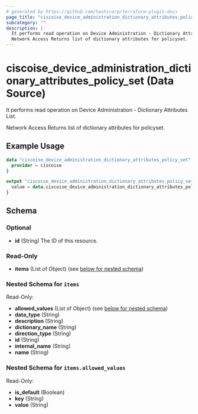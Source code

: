 ```yaml
---
# generated by https://github.com/hashicorp/terraform-plugin-docs
page_title: "ciscoise_device_administration_dictionary_attributes_policy_set Data Source - terraform-provider-ciscoise"
subcategory: ""
description: |-
  It performs read operation on Device Administration - Dictionary Attributes List.
  Network Access Returns list of dictionary attributes for policyset.
---
```


# ciscoise_device_administration_dictionary_attributes_policy_set (Data Source)

It performs read operation on Device Administration - Dictionary Attributes List.

Network Access Returns list of dictionary attributes for policyset.

## Example Usage

```terraform
data "ciscoise_device_administration_dictionary_attributes_policy_set" "example" {
  provider = ciscoise
}

output "ciscoise_device_administration_dictionary_attributes_policy_set_example" {
  value = data.ciscoise_device_administration_dictionary_attributes_policy_set.example.items
}
```

<!-- schema generated by tfplugindocs -->
## Schema

### Optional

- **id** (String) The ID of this resource.

### Read-Only

- **items** (List of Object) (see [below for nested schema](#nestedatt--items))

<a id="nestedatt--items"></a>
### Nested Schema for `items`

Read-Only:

- **allowed_values** (List of Object) (see [below for nested schema](#nestedobjatt--items--allowed_values))
- **data_type** (String)
- **description** (String)
- **dictionary_name** (String)
- **direction_type** (String)
- **id** (String)
- **internal_name** (String)
- **name** (String)

<a id="nestedobjatt--items--allowed_values"></a>
### Nested Schema for `items.allowed_values`

Read-Only:

- **is_default** (Boolean)
- **key** (String)
- **value** (String)


